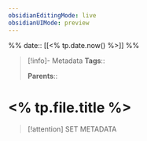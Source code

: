 ```yaml
---
obsidianEditingMode: live
obsidianUIMode: preview
---
```

%%
date:: [[<% tp.date.now() %>]]
%%

> [!info]- Metadata
> **Tags**:: 
> 
> **Parents**:: 

# <% tp.file.title %>

> [!attention] SET METADATA